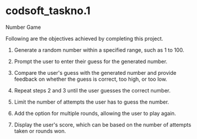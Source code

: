 # codsoft_taskno.1
Number Game

Following are the objectives achieved by completing this project.

1. Generate a random number within a specified range, such as 1 to 100.
  
2. Prompt the user to enter their guess for the generated number.
 
3. Compare the user's guess with the generated number and provide feedback on whether the guess
is correct, too high, or too low.

4. Repeat steps 2 and 3 until the user guesses the correct number.

5. Limit the number of attempts the user has to guess the number.
  
6. Add the option for multiple rounds, allowing the user to play again.
   
7. Display the user's score, which can be based on the number of attempts taken or rounds won.
